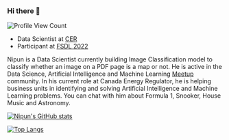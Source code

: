### Hi there 👋

![Profile View Count](https://komarev.com/ghpvc/?username=nipun-goyal&color=green)

-  Data Scientist at [CER](https://www.cer-rec.gc.ca/en/)
-  Participant at [FSDL 2022](https://fullstackdeeplearning.com/)

Nipun is a Data Scientist currently building Image Classification model to classify whether an image on a PDF page is a map or not. He is active in the Data Science, Artificial Intelligence and Machine Learning [Meetup](https://www.meetup.com/members/234787111/) community. In his current role at Canada Energy Regulator, he is helping business units in identifying and solving Artificial Intelligence and Machine Learning problems. You can chat with him about Formula 1, Snooker, House Music and Astronomy.

[![Nipun's GitHub stats](https://github-readme-stats.vercel.app/api?username=nipun-goyal&show_icons=true&count_private=true&theme=merko&show_icons=true)](https://github.com/nipun-goyal)

[![Top Langs](https://github-readme-stats.vercel.app/api/top-langs/?username=nipun-goyal&theme=merko)](https://github.com/nipun-goyal)

<!--
**nipun-goyal/nipun-goyal** is a ✨ _special_ ✨ repository because its `README.md` (this file) appears on your GitHub profile.

Here are some ideas to get you started:

- 🔭 I’m currently working on ...
- 🌱 I’m currently learning ...
- 👯 I’m looking to collaborate on ...
- 🤔 I’m looking for help with ...
- 💬 Ask me about ...
- 📫 How to reach me: ...
- 😄 Pronouns: ...
- ⚡ Fun fact: ...
-->
